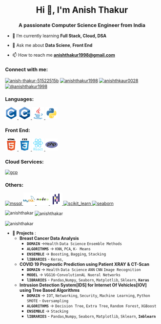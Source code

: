 <h1 align="center">Hi 👋, I'm Anish Thakur</h1>
<h3 align="center">A passionate Computer Science Engineer from India</h3>


- 🌱 I’m currently learning **Full Stack, Cloud, DSA**

- 💬 Ask me about **Data Sciene**, **Front End**

- 📫 How to reach me **anishthakur1998@gmail.com**

<h3 align="left">Connect with me:</h3>
<p align="left">
<a href="https://linkedin.com/in/anish-thakur-51522515b" target="blank"><img align="center" src="https://raw.githubusercontent.com/rahuldkjain/github-profile-readme-generator/master/src/images/icons/Social/linked-in-alt.svg" alt="anish-thakur-51522515b" height="30" width="40" /></a>
<a href="https://www.hackerrank.com/anishthakur1998" target="blank"><img align="center" src="https://raw.githubusercontent.com/rahuldkjain/github-profile-readme-generator/master/src/images/icons/Social/hackerrank.svg" alt="anishthakur1998" height="30" width="40" /></a>
<a href="https://www.leetcode.com/anishthkaur0028" target="blank"><img align="center" src="https://raw.githubusercontent.com/rahuldkjain/github-profile-readme-generator/master/src/images/icons/Social/leet-code.svg" alt="anishthkaur0028" height="30" width="40" /></a>
<a href="https://www.hackerearth.com/@anishthakur1998" target="blank"><img align="center" src="https://raw.githubusercontent.com/rahuldkjain/github-profile-readme-generator/master/src/images/icons/Social/hackerearth.svg" alt="@anishthakur1998" height="30" width="40" /></a>
</p>


<h3 align="left">Languages:</h3>
<p align="left"> 
<a href="https://www.cprogramming.com/" target="_blank" rel="noreferrer"> 
    <img src="https://raw.githubusercontent.com/devicons/devicon/master/icons/c/c-original.svg" alt="c" width="40" height="40"/> 
     </a> 
     <a href="https://www.w3schools.com/cpp/" target="_blank" rel="noreferrer"> 
          <img src="https://raw.githubusercontent.com/devicons/devicon/master/icons/cplusplus/cplusplus-original.svg" alt="cplusplus" width="40" height="40"/> 
     </a> 
     <a href="https://www.java.com" target="_blank" rel="noreferrer"> 
          <img src="https://raw.githubusercontent.com/devicons/devicon/master/icons/java/java-original.svg" alt="java" width="40" height="40"/> 
     </a>
 <a href="https://www.python.org" target="_blank" rel="noreferrer"> 
          <img src="https://raw.githubusercontent.com/devicons/devicon/master/icons/python/python-original.svg" alt="python" width="40" height="40"/> 
     </a>
     
 <h3 align="left">Front End:</h3>
     <a href="https://www.w3.org/html/" target="_blank" rel="noreferrer">
          <img src="https://raw.githubusercontent.com/devicons/devicon/master/icons/html5/html5-original-wordmark.svg" alt="html5" width="40" height="40"/> 
     </a> 
     <a href="https://www.w3schools.com/css/" target="_blank" rel="noreferrer">  
          <img src="https://raw.githubusercontent.com/devicons/devicon/master/icons/css3/css3-original-wordmark.svg" alt="css3" width="40" height="40"/> 
     </a> 
     <a href="https://reactjs.org/" target="_blank" rel="noreferrer"> 
          <img src="https://raw.githubusercontent.com/devicons/devicon/master/icons/react/react-original-wordmark.svg" alt="react" width="40" height="40"/> 
     </a> 
     <a href="https://www.php.net" target="_blank" rel="noreferrer"> 
          <img src="https://raw.githubusercontent.com/devicons/devicon/master/icons/php/php-original.svg" alt="php" width="40" height="40"/> 
     </a> 
     
   <h3 align="left">Cloud Services:</h3>
    <a href="https://cloud.google.com" target="_blank" rel="noreferrer"> 
          <img src="https://www.vectorlogo.zone/logos/google_cloud/google_cloud-icon.svg" alt="gcp" width="40" height="40"/>
     </a>
     <a href="https://aws.amazon.com" target="_blank" rel="noreferrer"> 
        <imgsrc="https://raw.githubusercontent.com/devicons/devicon/master/icons/amazonwebservices/amazonwebservices-original-wordmark.svg" alt="aws" width="40" 
             height="40"/> 
       </a> 
  <h3 align="left">Others:</h3>
    <a href="https://www.microsoft.com/en-us/sql-server" target="_blank" rel="noreferrer"> 
          <img src="https://www.svgrepo.com/show/303229/microsoft-sql-server-logo.svg" alt="mssql" width="40" height="40"/> 
     </a> 
     <a href="https://www.mysql.com/" target="_blank" rel="noreferrer"> 
          <img src="https://raw.githubusercontent.com/devicons/devicon/master/icons/mysql/mysql-original-wordmark.svg" alt="mysql" width="40" height="40"/> 
     </a> 
     <a href="https://nodejs.org" target="_blank" rel="noreferrer"> 
          <img src="https://raw.githubusercontent.com/devicons/devicon/master/icons/nodejs/nodejs-original-wordmark.svg" alt="nodejs" width="40" height="40"/> 
     </a>
     <a href="https://pandas.pydata.org/" target="_blank" rel="noreferrer"> 
     <img src="https://raw.githubusercontent.com/devicons/devicon/2ae2a900d2f041da66e950e4d48052658d850630/icons/pandas/pandas-original.svg" alt="pandas" width="40" height="40"/> 
     </a> 
     <a href="https://scikit-learn.org/" target="_blank" rel="noreferrer"> 
          <img src="https://upload.wikimedia.org/wikipedia/commons/0/05/Scikit_learn_logo_small.svg" alt="scikit_learn" width="40" height="40"/> 
     </a> 
     <a href="https://seaborn.pydata.org/" target="_blank" rel="noreferrer"> 
          <img src="https://seaborn.pydata.org/_images/logo-mark-lightbg.svg" alt="seaborn" width="40" height="40"/> 
     </a> 
</p>

<p><img align="left" src="https://github-readme-stats.vercel.app/api/top-langs?username=anishthakar&show_icons=true&locale=en&layout=compact" alt="anishthakar" /></p>

<p>&nbsp;<img align="center" src="https://github-readme-stats.vercel.app/api?username=anishthakar&show_icons=true&locale=en" alt="anishthakar" /></p>

<p><img align="center" src="https://github-readme-streak-stats.herokuapp.com/?user=anishthakar&" alt="anishthakar" /></p>

- 🔭 **Projects** :       
     - **Breast Cancer Data Analysis**
         - **`DOMAIN`** ->`Health` `Data Science` `Ensemble Methods`
         - **`ALGORITHMS`** -> `KNN`, `PCA`, `K- Means`
         - **`ENSEMBLE`** -> `Boosting`, `Bagging`, `Stacking`
         - **`lIBRARIES`** - `Keras`,
     - **COVID 19 Prognostic Prediction using Patient XRAY & CT-Scan**       
         - **`DOMAIN`** -> `Health` `Data Science` `ANN` `CNN` `Image Recognition`
         - **`MODEL`** -> `VGG16`-`ConvolutionAL Nueral Networks`
         - **`lIBRARIES`** - `Pandas`,`Numpy`, `Seaborn`, `Matplotlib`, `Sklearn`, **`Keras`**         
     - **Intrusion Detection System[IDS] for Internet Of Vehicles[IOV] using Tree Based Algorithms**
         - **`DOMAIN`** -> `IOT`, `Networking`, `Security`, `Machine Learning`, `Python` `SMOTE` - `Oversampling`
         - **`ALGORITHMS`** -> `Decision Tree`, `Extra Tree`, `Random Forest`, `XGBoost` 
         - **`ENSEMBLE`** -> `Stacking` 
         - **`lIBRARIES`** - `Pandas`,`Numpy`, `Seaborn`, `Matplotlib`, `Sklearn`, **`Imblearn`**
